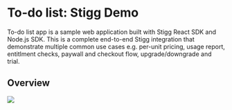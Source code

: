 

# To-do list: Stigg Demo

To-do list app is a sample web application built with Stigg React SDK and Node.js SDK.
This is a complete end-to-end Stigg integration that demonstrate multiple common use cases e.g. per-unit pricing, usage report, entitlment checks, paywall and checkout flow, upgrade/downgrade and trial.

## Overview
<p>
  <img src="https://user-images.githubusercontent.com/17930663/191299769-4608f104-b50f-4651-8281-274d1122d242.png" />
</p>


